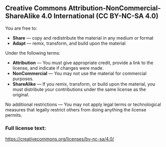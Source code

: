 ## Creative Commons Attribution-NonCommercial-ShareAlike 4.0 International (CC BY-NC-SA 4.0)

You are free to:

- **Share** — copy and redistribute the material in any medium or format  
- **Adapt** — remix, transform, and build upon the material  

Under the following terms:

- **Attribution** — You must give appropriate credit, provide a link to the license, and indicate if changes were made.  
- **NonCommercial** — You may not use the material for commercial purposes.  
- **ShareAlike** — If you remix, transform, or build upon the material, you must distribute your contributions under the same license as the original.  

No additional restrictions — You may not apply legal terms or technological measures that legally restrict others from doing anything the license permits.

### Full license text:  
https://creativecommons.org/licenses/by-nc-sa/4.0/
